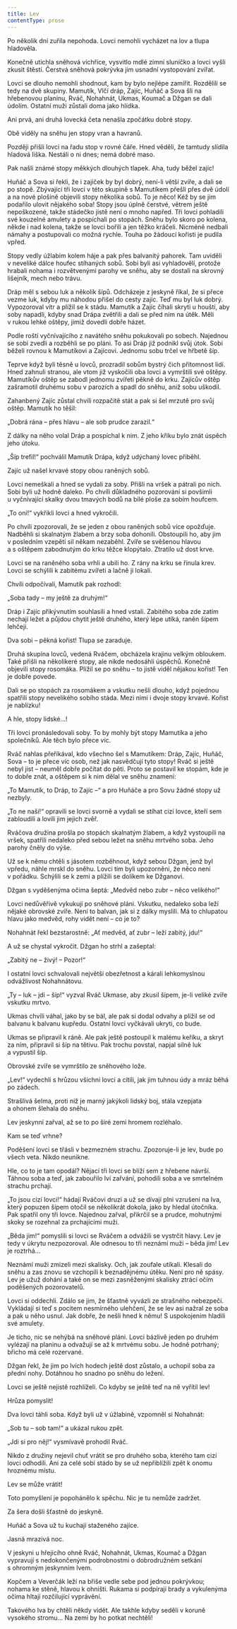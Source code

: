 ```yaml
---
title: Lev
contentType: prose
---
```


<section>

Po několik dní zuřila nepohoda. Lovci nemohli vycházet na lov a tlupa hladověla.

Konečně utichla sněhová vichřice, vysvitlo mdlé zimní sluníčko a lovci vyšli zkusit štěstí. Čerstvá sněhová pokrývka jim usnadní vystopování zvířat.

Lovci se dlouho nemohli shodnout, kam by bylo nejlépe zamířit. Rozdělili se tedy na dvě skupiny. Mamutík, Vlčí dráp, Zajíc, Huňáč a Sova šli na hřebenovou planinu, Rváč, Nohahnát, Ukmas, Koumač a Džgan se dali údolím. Ostatní muži zůstali doma jako hlídka.

Ani prvá, ani druhá lovecká četa nenašla zpočátku dobré stopy.

Obě viděly na sněhu jen stopy vran a havranů.

Později přišli lovci na řadu stop v rovné čáře. Hned věděli, že tamtudy slídila hladová liška. Nestáli o ni dnes; nemá dobré maso.

Pak našli známé stopy měkkých dlouhých tlapek. Aha, tudy běžel zajíc!

Huňáč a Sova si řekli, že i zajíček by byl dobrý, není-li větší zvíře, a dali se po stopě. Zbývající tři lovci v této skupině s Mamutíkem přešli přes dvě údolí a na nové plošině objevili stopy několika sobů. To je něco! Kéž by se jim podařilo ulovit nějakého soba! Stopy jsou úplně čerstvé, větrem ještě nepoškozené, takže stádečko jistě není o mnoho napřed. Tři lovci pohladili své kouzelné amulety a pospíchali po stopách. Sněhu bylo skoro po kolena, někde i nad kolena, takže se lovci bořili a jen těžko kráčeli. Nicméně nedbali námahy a postupovali co možná rychle. Touha po žádoucí kořisti je pudila vpřed.

Stopy vedly úžlabím kolem háje a pak přes balvanitý pahorek. Tam uviděli v neveliké dálce houfec stíhaných sobů. Sobi byli asi vyhladovělí, protože hrabali nohama i rozvětvenými parohy ve sněhu, aby se dostali na skrovný lišejník, mech nebo trávu.

Dráp měl s sebou luk a několik šípů. Odcházeje z jeskyně říkal, že si přece vezme luk, kdyby mu náhodou přišel do cesty zajíc. Teď mu byl luk dobrý. Vypozoroval vítr a plížil se k stádu. Mamutík a Zajíc číhali skryti u houští, aby soby napadli, kdyby snad Drápa zvětřili a dali se před ním na útěk. Měli v rukou lehké oštěpy, jimiž dovedli dobře házet.

Podle roští vyčnívajícího z navátého sněhu pokukovali po sobech. Najednou se sobi zvedli a rozběhli se po pláni. To asi Dráp již podnikl svůj útok. Sobi běželi rovnou k Mamutíkovi a Zajícovi. Jednomu sobu trčel ve hřbetě šíp.

Teprve když byli těsně u lovců, prozradil sobům bystrý čich přítomnost lidí. Hned zahnuli stranou, ale vtom již vyskočili oba lovci a vymrštili své oštěpy. Mamutíkův oštěp se zabodl jednomu zvířeti pěkně do krku. Zajícův oštěp zašramotil druhému sobu v parozích a spadl do sněhu, aniž sobu uškodil.

Zahanbený Zajíc zůstal chvíli rozpačitě stát a pak si šel mrzutě pro svůj oštěp. Mamutík ho těšil:

„Dobrá rána – přes hlavu – ale sob prudce zarazil.“

Z dálky na něho volal Dráp a pospíchal k nim. Z jeho křiku bylo znát úspěch jeho útoku.

„Šíp trefil!“ pochválil Mamutík Drápa, když udýchaný lovec přiběhl.

Zajíc už našel krvavé stopy obou raněných sobů.

Lovci nemeškali a hned se vydali za soby. Přišli na vršek a pátrali po nich. Sobi byli už hodně daleko. Po chvíli důkladného pozorování si povšimli u vyčnívající skalky dvou tmavých bodů na bílé ploše za sobím houfcem.

„To oni!“ vykřikli lovci a hned vykročili.

Po chvíli zpozorovali, že se jeden z obou raněných sobů více opožďuje. Nadběhli si skalnatým žlabem a brzy soba dohonili. Obstoupili ho, aby jim v posledním vzepětí sil někam nezaběhl. Zvíře se svěšenou hlavou a s oštěpem zabodnutým do krku těžce klopýtalo. Ztratilo už dost krve.

Lovci se na raněného soba vrhli a ubili ho. Z rány na krku se řinula krev. Lovci se schýlili k zabitému zvířeti a lačně ji lokali.

Chvíli odpočívali, Mamutík pak rozhodl:

„Soba tady – my ještě za druhým!“

Dráp i Zajíc přikývnutím souhlasili a hned vstali. Zabitého soba zde zatím nechají ležet a půjdou chytit ještě druhého, který lépe utíká, raněn šípem lehčeji.

Dva sobi – pěkná kořist! Tlupa se zaraduje.

</section>

<section>

Druhá skupina lovců, vedená Rváčem, obcházela krajinu velkým obloukem. Také přišli na několikeré stopy, ale nikde nedosáhli úspěchů. Konečně objevili stopy rosomáka. Plížil se po sněhu – to jistě viděl nějakou kořist! Ten je dobře povede.

Dali se po stopách za rosomákem a vskutku nešli dlouho, když pojednou spatřili stopy nevelikého sobího stáda. Mezi nimi i dvoje stopy krvavé. Kořist je nablízku!

A hle, stopy lidské…!

Tři lovci pronásledovali soby. To by mohly být stopy Mamutíka a jeho společníků. Ale těch bylo přece víc.

Rváč nahlas přeříkával, kdo všechno šel s Mamutíkem: Dráp, Zajíc, Huňáč, Sova – to je přece víc osob, než jak nasvědčují tyto stopy! Rváč si ještě nebyl jist – neuměl dobře počítat do pěti. Proto se postavil ke stopám, kde je to dobře znát, a oštěpem si k nim dělal ve sněhu znamení:

„To Mamutík, to Dráp, to Zajíc –“ a pro Huňáče a pro Sovu žádné stopy už nezbyly.

„To ne naši!“ opravili se lovci svorně a vydali se stíhat cizí lovce, kteří sem zabloudili a lovili jim jejich zvěř.

Rváčova družina prošla po stopách skalnatým žlabem, a když vystoupili na vršek, spatřili nedaleko před sebou ležet na sněhu mrtvého soba. Jeho parohy čněly do výše.

Už se k němu chtěli s jásotem rozběhnout, když sebou Džgan, jenž byl vpředu, náhle mrskl do sněhu. Lovci tím byli upozorněni, že něco není v pořádku. Schýlili se k zemi a plížili se dolíkem ke Džganovi.

Džgan s vyděšenýma očima šeptá: „Medvěd nebo zubr – něco velikého!“

Lovci nedůvěřivě vykukují po sněhové pláni. Vskutku, nedaleko soba leží nějaké obrovské zvíře. Není to balvan, jak si z dálky myslili. Má to chlupatou hlavu jako medvěd, rohy vidět není – co je to?

Nohahnát řekl bezstarostně: „Ať medvěd, ať zubr – leží zabitý, jdu!“

A už se chystal vykročit. Džgan ho strhl a zašeptal:

„Zabitý ne – živý! – Pozor!“

I ostatní lovci schvalovali největší obezřetnost a kárali lehko­myslnou odvážlivost Nohahnátovu.

„Ty – luk – jdi – šíp!“ vyzval Rváč Ukmase, aby zkusil šípem, je-li veliké zvíře vskutku mrtvo.

Ukmas chvíli váhal, jako by se bál, ale pak si dodal odvahy a plížil se od balvanu k balvanu kupředu. Ostatní lovci vyčkávali ukryti, co bude.

Ukmas se připravil k ráně. Ale pak ještě postoupil k malému keříku, a skryt za ním, připravil si šíp na tětivu. Pak trochu povstal, napjal silně luk a vypustil šíp.

Obrovské zvíře se vymrštilo ze sněhového lože.

„Lev!“ vydechli s hrůzou všichni lovci a cítili, jak jim tuhnou údy a mráz běhá po zádech.

Strašlivá šelma, proti níž je marný jakýkoli lidský boj, stála vzepjata a ohonem šlehala do sněhu.

Lev jeskynní zařval, až se to po širé zemi hromem rozléhalo.

Kam se teď vrhne?

Poděšení lovci se třásli v bezmezném strachu. Zpozoruje-li je lev, bude po všech veta. Nikdo neunikne.

Hle, co to je tam opodál? Nějací tři lovci se blíží sem z hřebene návrší. Táhnou soba a teď, jak zabouřilo lví zařvání, pohodili soba a ve smrtelném strachu prchají.

„To jsou cizí lovci!“ hádají Rváčovi druzi a už se dívají plni vzrušení na Iva, který popuzen šípem otočil se několikrát dokola, jako by hledal útočníka. Pak spatřil ony tři lovce. Najednou zařval, přikrčil se a prudce, mohutnými skoky se rozehnal za prchajícími muži.

„Běda jim!“ pomyslili si lovci se Rváčem a odvážili se vystrčit hlavy. Lev je tedy v úkrytu nezpozoroval. Ale odnesou to tři neznámí muži – běda jim! Lev je roztrhá…

Neznámí muži zmizeli mezi skalisky. Och, jak zoufale utíkali. Klesali do sněhu a zas znovu se vzchopili k beznadějnému útěku. Není pro ně spásy. Lev je užuž dohání a také on se mezi zasněženými skalisky ztrácí očím poděšených pozorovatelů.

Lovci si oddechli. Zdálo se jim, že šťastně vyvázli ze strašného nebezpečí. Vykládají si teď s pocitem nesmírného ulehčení, že se lev asi nažral ze soba a pak u něho usnul. Jak dobře, že nešli hned k němu! S uspokojením hladili své amulety.

Je ticho, nic se nehýbá na sněhové pláni. Lovci bázlivě jeden po druhém vylézají na planinu a odvažují se až k mrtvému sobu. Je hodně potrhaný; břicho má celé rozervané.

Džgan řekl, že jim po lvích hodech ještě dost zůstalo, a uchopil soba za přední nohy. Dotáhnou ho snadno po sněhu do ležení.

Lovci se ještě nejistě rozhlíželi. Co kdyby se ještě teď na ně vyřítil lev!

Hrůza pomyslit!

Dva lovci táhli soba. Když byli už v úžlabině, vzpomněl si Nohahnát:

„Sob tu – sob tam!“ a ukázal rukou zpět.

„Jdi si pro něj!“ vysmívavě prohodil Rváč.

Nikdo z družiny nejevil chuť vrátit se pro druhého soba, kterého tam cizí lovci odhodili. Ani za celé sobí stádo by se už nepřiblížili zpět k onomu hroznému místu.

Lev se může vrátit!

Toto pomyšlení je popohánělo k spěchu. Nic je tu nemůže zadržet.

Za šera došli šťastně do jeskyně.

Huňáč a Sova už tu kuchají staženého zajíce.

Jasná mrazivá noc.

V jeskyni u hřejícího ohně Rváč, Nohahnát, Ukmas, Koumač a Džgan vypravují s nedokončenými podrobnostmi o dobrodružném setkání s ohromným jeskynním lvem.

Kopčem a Veverčák leží na břiše vedle sebe pod jednou pokrývkou; nohama ke stěně, hlavou k ohništi. Rukama si podpírají brady a vykulenýma očima hltají rozčilující vyprávění.

Takového lva by chtěli někdy vidět. Ale takhle kdyby seděli v koruně vysokého stromu… Na zemi by ho potkat nechtěli!

</section>
